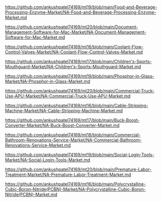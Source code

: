<p><a href="https://github.com/ankushpatel74169/mt19/blob/main/Food-and-Beverage-Processing-Enzyme-Market/NA-Food-and-Beverage-Processing-Enzyme-Market.md">https://github.com/ankushpatel74169/mt19/blob/main/Food-and-Beverage-Processing-Enzyme-Market/NA-Food-and-Beverage-Processing-Enzyme-Market.md</a></p><p><a href="https://github.com/ankushpatel74169/mt20/blob/main/Document-Management-Software-for-Mac-Market/NA-Document-Management-Software-for-Mac-Market.md">https://github.com/ankushpatel74169/mt20/blob/main/Document-Management-Software-for-Mac-Market/NA-Document-Management-Software-for-Mac-Market.md</a></p><p><a href="https://github.com/ankushpatel74169/mt16/blob/main/Coolant-Flow-Control-Valves-Market/NA-Coolant-Flow-Control-Valves-Market.md">https://github.com/ankushpatel74169/mt16/blob/main/Coolant-Flow-Control-Valves-Market/NA-Coolant-Flow-Control-Valves-Market.md</a></p><p><a href="https://github.com/ankushpatel74169/mt17/blob/main/Children's-Sports-Mouthguard-Market/NA-Children's-Sports-Mouthguard-Market.md">https://github.com/ankushpatel74169/mt17/blob/main/Children's-Sports-Mouthguard-Market/NA-Children's-Sports-Mouthguard-Market.md</a></p><p><a href="https://github.com/ankushpatel74169/mt19/blob/main/Phosphor-in-Glass-Market/NA-Phosphor-in-Glass-Market.md">https://github.com/ankushpatel74169/mt19/blob/main/Phosphor-in-Glass-Market/NA-Phosphor-in-Glass-Market.md</a></p><p><a href="https://github.com/ankushpatel74169/mt20/blob/main/Commercial-Truck-Use-APU-Market/NA-Commercial-Truck-Use-APU-Market.md">https://github.com/ankushpatel74169/mt20/blob/main/Commercial-Truck-Use-APU-Market/NA-Commercial-Truck-Use-APU-Market.md</a></p><p><a href="https://github.com/ankushpatel74169/mt16/blob/main/Cable-Stripping-Machine-Market/NA-Cable-Stripping-Machine-Market.md">https://github.com/ankushpatel74169/mt16/blob/main/Cable-Stripping-Machine-Market/NA-Cable-Stripping-Machine-Market.md</a></p><p><a href="https://github.com/ankushpatel74169/mt17/blob/main/Buck-Boost-Converter-Market/NA-Buck-Boost-Converter-Market.md">https://github.com/ankushpatel74169/mt17/blob/main/Buck-Boost-Converter-Market/NA-Buck-Boost-Converter-Market.md</a></p><p><a href="https://github.com/ankushpatel74169/mt18/blob/main/Commercial-Bathroom-Renovations-Service-Market/NA-Commercial-Bathroom-Renovations-Service-Market.md">https://github.com/ankushpatel74169/mt18/blob/main/Commercial-Bathroom-Renovations-Service-Market/NA-Commercial-Bathroom-Renovations-Service-Market.md</a></p><p><a href="https://github.com/ankushpatel74169/mt19/blob/main/Social-Login-Tools-Market/NA-Social-Login-Tools-Market.md">https://github.com/ankushpatel74169/mt19/blob/main/Social-Login-Tools-Market/NA-Social-Login-Tools-Market.md</a></p><p><a href="https://github.com/ankushpatel74169/mt20/blob/main/Premature-Labor-Treatment-Market/NA-Premature-Labor-Treatment-Market.md">https://github.com/ankushpatel74169/mt20/blob/main/Premature-Labor-Treatment-Market/NA-Premature-Labor-Treatment-Market.md</a></p><p><a href="https://github.com/ankushpatel74169/mt16/blob/main/Polycrystalline-Cubic-Boron-Nitride(PCBN)-Market/NA-Polycrystalline-Cubic-Boron-Nitride(PCBN)-Market.md">https://github.com/ankushpatel74169/mt16/blob/main/Polycrystalline-Cubic-Boron-Nitride(PCBN)-Market/NA-Polycrystalline-Cubic-Boron-Nitride(PCBN)-Market.md</a></p>
